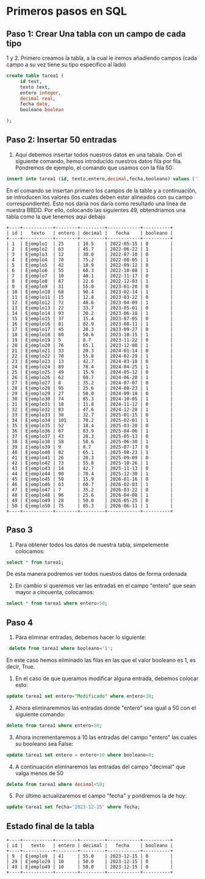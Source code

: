 # Primeros pasos en SQL

## Paso 1: Crear Una tabla con un campo de cada tipo

1 y 2. Primero creamos la tabla, a la cual le iremos añadiendo campos (cada campo a su vez tiene su tipo especifico al lado)

```sql
create table tarea1 (
	 id text,
	 texto text,
     entero integer,
     decimal real,
     fecha date,
     booleano boolean

);
```

## Paso 2: Insertar 50 entradas

1. Aquí debemos insertar todos nuestros datos en una tabala. Con el siguiente comando, hemos introducido nuestros datos fila por fila. Pondremos de ejemplo, el comando que usamos con la fila 50:

``` sql
insert into tarea1 (id, texto,entero,decimal,fecha,booleano) values ('1','Ejemplo1','25','10.5','2022-05-15','0');
```

En el comando se insertan primero los campos de la table y a continuación, se introducen los valores (los cuales deben estar alineados con su campo correspondiente). Esto nos daría nos daría como resultado una línea de nuestra BBDD. Por ello, colocando las siguientes 49, obtendriamos una tabla como la que tenemos aqui debajo

``` code
+----+-----------+--------+---------+------------+----------+
| id |   texto   | entero | decimal |   fecha    | booleano |
+----+-----------+--------+---------+------------+----------+
| 1  | Ejemplo1  | 25     | 10.5    | 2022-05-15 | 0        |
| 2  | Ejemplo2  | 63     | 45.7    | 2022-06-22 | 1        |
| 3  | Ejemplo3  | 12     | 30.0    | 2022-07-10 | 0        |
| 4  | Ejemplo4  | 78     | 75.2    | 2022-08-05 | 1        |
| 5  | Ejemplo5  | 42     | 18.9    | 2022-09-12 | 0        |
| 6  | Ejemplo6  | 55     | 60.3    | 2022-10-08 | 1        |
| 7  | Ejemplo7  | 10     | 40.1    | 2022-11-17 | 0        |
| 8  | Ejemplo8  | 87     | 22.6    | 2022-12-03 | 1        |
| 9  | Ejemplo9  | 31     | 55.0    | 2023-01-20 | 0        |
| 10 | Ejemplo10 | 68     | 90.4    | 2023-02-14 | 1        |
| 11 | Ejemplo11 | 15     | 12.8    | 2023-03-22 | 0        |
| 12 | Ejemplo12 | 72     | 48.6    | 2023-04-09 | 1        |
| 13 | Ejemplo13 | 22     | 33.7    | 2023-05-01 | 0        |
| 14 | Ejemplo14 | 93     | 20.2    | 2023-06-18 | 1        |
| 15 | Ejemplo15 | 37     | 15.4    | 2023-07-05 | 0        |
| 16 | Ejemplo16 | 81     | 82.9    | 2023-08-11 | 1        |
| 17 | Ejemplo17 | 45     | 28.3    | 2023-09-27 | 0        |
| 18 | Ejemplo18 | 60     | 50.6    | 2023-10-15 | 1        |
| 19 | Ejemplo19 | 5      | 8.7     | 2023-11-22 | 0        |
| 20 | Ejemplo20 | 76     | 65.1    | 2023-12-08 | 1        |
| 21 | Ejemplo21 | 33     | 20.3    | 2024-01-14 | 0        |
| 22 | Ejemplo22 | 70     | 55.8    | 2024-02-29 | 1        |
| 23 | Ejemplo23 | 13     | 42.7    | 2024-03-18 | 0        |
| 24 | Ejemplo24 | 89     | 78.4    | 2024-04-25 | 1        |
| 25 | Ejemplo25 | 49     | 15.9    | 2024-05-12 | 0        |
| 26 | Ejemplo26 | 62     | 60.7    | 2024-06-20 | 1        |
| 27 | Ejemplo27 | 8      | 35.2    | 2024-07-07 | 0        |
| 28 | Ejemplo28 | 95     | 25.6    | 2024-08-23 | 1        |
| 29 | Ejemplo29 | 27     | 50.0    | 2024-09-10 | 0        |
| 30 | Ejemplo30 | 74     | 85.3    | 2024-10-05 | 1        |
| 31 | Ejemplo31 | 18     | 11.8    | 2024-11-12 | 0        |
| 32 | Ejemplo32 | 83     | 47.6    | 2024-12-28 | 1        |
| 33 | Ejemplo33 | 38     | 32.7    | 2025-01-15 | 0        |
| 34 | Ejemplo34 | 101    | 70.2    | 2025-02-01 | 1        |
| 35 | Ejemplo35 | 52     | 18.4    | 2025-03-20 | 0        |
| 36 | Ejemplo36 | 67     | 83.9    | 2025-04-06 | 1        |
| 37 | Ejemplo37 | 43     | 28.3    | 2025-05-13 | 0        |
| 38 | Ejemplo38 | 58     | 50.6    | 2025-06-30 | 1        |
| 39 | Ejemplo39 | 9      | 8.7     | 2025-07-17 | 0        |
| 40 | Ejemplo40 | 82     | 65.1    | 2025-08-23 | 1        |
| 41 | Ejemplo41 | 26     | 20.3    | 2025-09-09 | 0        |
| 42 | Ejemplo42 | 73     | 55.8    | 2025-10-26 | 1        |
| 43 | Ejemplo43 | 14     | 42.7    | 2025-11-13 | 0        |
| 44 | Ejemplo44 | 90     | 78.4    | 2025-12-30 | 1        |
| 45 | Ejemplo45 | 50     | 15.9    | 2026-01-16 | 0        |
| 46 | Ejemplo46 | 63     | 60.7    | 2026-02-03 | 1        |
| 47 | Ejemplo47 | 7      | 35.2    | 2026-03-22 | 0        |
| 48 | Ejemplo48 | 96     | 25.6    | 2026-04-08 | 1        |
| 49 | Ejemplo49 | 28     | 50.0    | 2026-05-25 | 0        |
| 50 | Ejemplo50 | 75     | 85.3    | 2026-06-11 | 1        |
+----+-----------+--------+---------+------------+----------+
```

## Paso 3

1. Para obtener todos los datos de nuestra tabla, simpelemente colocamos: 

``` sql
select * from tarea1;
```
De esta manera podremos ver todos nuestros datos de forma ordenada

2. En cambio si queremos ver las entradas en el campo "entero" que sean mayor a cincuenta, colocamos:

```sql
select * from tarea1 where entero>50;
```

## Paso 4

1. Para eliminar entradas, debemos hacer lo siguiente:

```sql
 delete from tarea1 where booleano='1';
```
En este caso hemos eliminado las filas en las que el valor booleano es 1, es decir, True.

1. En el caso de que queramos modificar alguna entrada, debemos colocar esto:

```sql
update tarea1 set entero="Modificado" where entero<30;
```
2. Ahora eliminaremmos las entradas donde "entero" sea igual a 50 con el siguiente comando: 

```sql
delete from tarea1 where entero=50;
```
3. Ahora incrementaremos a 10 las entradas del campo "entero" las cuales su booleano sea False:

```sql
update tarea1 set entero = entero+10 where booleano=0;
```

4. A continuación eliminaremos las entradas del campo "decimal" que valga menos de 50

```sql
delete from tarea1 where decimal<50;
```
5. Por último actualizaremos el campo "fecha" y pondremos la de hoy:

```sql
update tarea1 set fecha='2023-12-15' where fecha;
```

## Estado final de la tabla

```
+----+-----------+--------+---------+------------+----------+
| id |   texto   | entero | decimal |   fecha    | booleano |
+----+-----------+--------+---------+------------+----------+
| 9  | Ejemplo9  | 41     | 55.0    | 2023-12-15 | 0        |
| 29 | Ejemplo29 | 10     | 50.0    | 2023-12-15 | 0        |
| 49 | Ejemplo49 | 10     | 50.0    | 2023-12-15 | 0        |
+----+-----------+--------+---------+------------+----------+
```